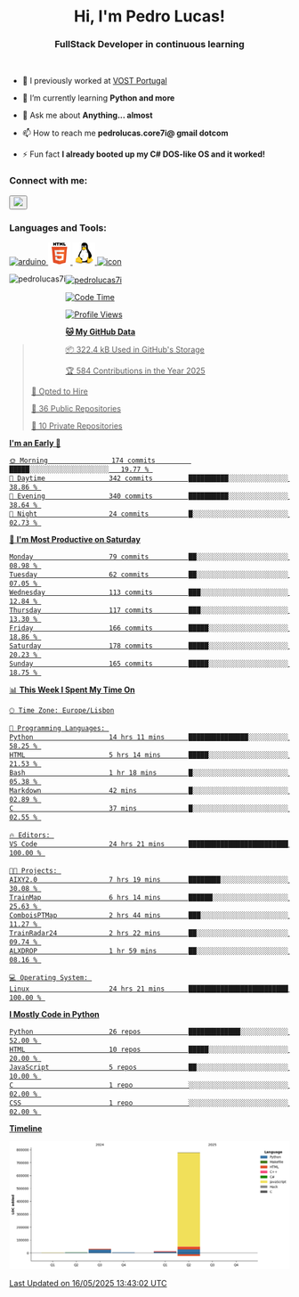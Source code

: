 <h1 align="center">Hi, I'm Pedro Lucas!</h1>
<h3 align="center">FullStack Developer in continuous learning</h3>
<br>

- 🔭 I previously worked at [VOST Portugal](https://github.com/vostpt) 

- 🌱 I’m currently learning **Python and more**

- 💬 Ask me about **Anything... almost**

- 📫 How to reach me **pedrolucas.core7i@ gmail dotcom**

- ⚡ Fun fact **I already booted up my C# DOS-like OS and it worked!**

<h3 align="left">Connect with me:</h3>
<p align="left">
    <div display="flex">
        <a href="https://bsky.app/profile/pedrolucas7i.bsky.social">
            <button>
                <img width=45 src="https://upload.wikimedia.org/wikipedia/commons/7/7a/Bluesky_Logo.svg">
            </button>
        </a>
    </div>
</p>
<h3 align="left">Languages and Tools:</h3>
<p align="left"> <a href="https://www.arduino.cc/" target="_blank" rel="noreferrer"> <img src="https://cdn.worldvectorlogo.com/logos/arduino-1.svg" alt="arduino" width="40" height="40"/> </a> <a href="https://www.w3.org/html/" target="_blank" rel="noreferrer"> <img src="https://raw.githubusercontent.com/devicons/devicon/master/icons/html5/html5-original-wordmark.svg" alt="html5" width="40" height="40"/> </a> <a href="https://www.linux.org/" target="_blank" rel="noreferrer"> <img src="https://raw.githubusercontent.com/devicons/devicon/master/icons/linux/linux-original.svg" alt="linux" width="40" height="40"/> </a> <a href="https://www.python.org" target="_blank" rel="noreferrer"> <img src="https://techstack-generator.vercel.app/python-icon.svg" alt="icon" width="40" height="40" />

<p><img align="left" height="194px" src="https://github-readme-stats.vercel.app/api/top-langs?username=pedrolucas7i&show_icons=true&theme=tokyonight&locale=en&layout=compact" alt="pedrolucas7i" /></p><img height="194px" align="center" src="https://github-readme-stats.vercel.app/api?username=pedrolucas7i&show_icons=true&theme=tokyonight&locale=en" alt="pedrolucas7i" />

<!--START_SECTION:waka-->
![Code Time](http://img.shields.io/badge/Code%20Time-161%20hrs%203%20mins-blue)

![Profile Views](http://img.shields.io/badge/Profile%20Views-2-blue)

**🐱 My GitHub Data** 

> 📦 322.4 kB Used in GitHub's Storage 
 > 
> 🏆 584 Contributions in the Year 2025
 > 
> 💼 Opted to Hire
 > 
> 📜 36 Public Repositories 
 > 
> 🔑 10 Private Repositories 
 > 
**I'm an Early 🐤** 

```text
🌞 Morning                174 commits         █████░░░░░░░░░░░░░░░░░░░░   19.77 % 
🌆 Daytime                342 commits         ██████████░░░░░░░░░░░░░░░   38.86 % 
🌃 Evening                340 commits         ██████████░░░░░░░░░░░░░░░   38.64 % 
🌙 Night                  24 commits          █░░░░░░░░░░░░░░░░░░░░░░░░   02.73 % 
```
📅 **I'm Most Productive on Saturday** 

```text
Monday                   79 commits          ██░░░░░░░░░░░░░░░░░░░░░░░   08.98 % 
Tuesday                  62 commits          ██░░░░░░░░░░░░░░░░░░░░░░░   07.05 % 
Wednesday                113 commits         ███░░░░░░░░░░░░░░░░░░░░░░   12.84 % 
Thursday                 117 commits         ███░░░░░░░░░░░░░░░░░░░░░░   13.30 % 
Friday                   166 commits         █████░░░░░░░░░░░░░░░░░░░░   18.86 % 
Saturday                 178 commits         █████░░░░░░░░░░░░░░░░░░░░   20.23 % 
Sunday                   165 commits         █████░░░░░░░░░░░░░░░░░░░░   18.75 % 
```


📊 **This Week I Spent My Time On** 

```text
🕑︎ Time Zone: Europe/Lisbon

💬 Programming Languages: 
Python                   14 hrs 11 mins      ███████████████░░░░░░░░░░   58.25 % 
HTML                     5 hrs 14 mins       █████░░░░░░░░░░░░░░░░░░░░   21.53 % 
Bash                     1 hr 18 mins        █░░░░░░░░░░░░░░░░░░░░░░░░   05.38 % 
Markdown                 42 mins             █░░░░░░░░░░░░░░░░░░░░░░░░   02.89 % 
C                        37 mins             █░░░░░░░░░░░░░░░░░░░░░░░░   02.55 % 

🔥 Editors: 
VS Code                  24 hrs 21 mins      █████████████████████████   100.00 % 

🐱‍💻 Projects: 
AIXY2.0                  7 hrs 19 mins       ████████░░░░░░░░░░░░░░░░░   30.08 % 
TrainMap                 6 hrs 14 mins       ██████░░░░░░░░░░░░░░░░░░░   25.63 % 
ComboisPTMap             2 hrs 44 mins       ███░░░░░░░░░░░░░░░░░░░░░░   11.27 % 
TrainRadar24             2 hrs 22 mins       ██░░░░░░░░░░░░░░░░░░░░░░░   09.74 % 
ALXDROP                  1 hr 59 mins        ██░░░░░░░░░░░░░░░░░░░░░░░   08.16 % 

💻 Operating System: 
Linux                    24 hrs 21 mins      █████████████████████████   100.00 % 
```

**I Mostly Code in Python** 

```text
Python                   26 repos            █████████████░░░░░░░░░░░░   52.00 % 
HTML                     10 repos            █████░░░░░░░░░░░░░░░░░░░░   20.00 % 
JavaScript               5 repos             ██░░░░░░░░░░░░░░░░░░░░░░░   10.00 % 
C                        1 repo              ░░░░░░░░░░░░░░░░░░░░░░░░░   02.00 % 
CSS                      1 repo              ░░░░░░░░░░░░░░░░░░░░░░░░░   02.00 % 
```



**Timeline**

![Lines of Code chart](https://raw.githubusercontent.com/pedrolucas7i/pedrolucas7i/main/assets/bar_graph.png)


 Last Updated on 16/05/2025 13:43:02 UTC
<!--END_SECTION:waka-->
